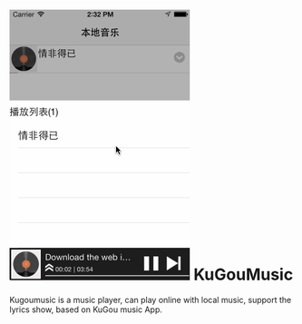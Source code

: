 ![image](https://github.com/JackTeam/KuGouMusic/raw/master/Screenshots/KuGouMusic.gif)
KuGouMusic
==========

Kugoumusic is a music player, can play online with local music, support the lyrics show, based on KuGou music App.
